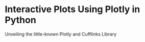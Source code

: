 # Interactive Plots Using Plotly in Python
 Unveiling the little-known Plotly and Cufflinks Library
